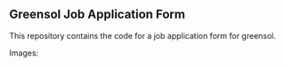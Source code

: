 ## Greensol Job Application Form

This repository contains the code for a job application form for greensol. 

Images:
